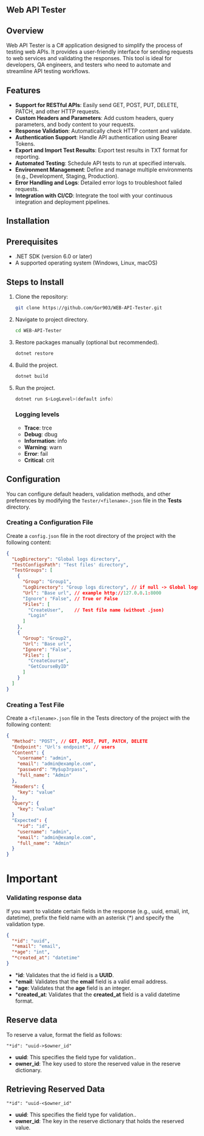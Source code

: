 ## Web API Tester

## Overview

Web API Tester is a C# application designed to simplify the process of testing web APIs. It provides a user-friendly interface for sending requests to web services and validating the responses. This tool is ideal for developers, QA engineers, and testers who need to automate and streamline API testing workflows.

## Features

- **Support for RESTful APIs**: Easily send GET, POST, PUT, DELETE, PATCH, and other HTTP requests.
- **Custom Headers and Parameters**: Add custom headers, query parameters, and body content to your requests.
- **Response Validation**: Automatically check HTTP content and validate.
- **Authentication Support**: Handle API authentication using Bearer Tokens.
- **Export and Import Test Results**: Export test results in TXT format for reporting.
- **Automated Testing**: Schedule API tests to run at specified intervals.
- **Environment Management**: Define and manage multiple environments (e.g., Development, Staging, Production).
- **Error Handling and Logs**: Detailed error logs to troubleshoot failed requests.
- **Integration with CI/CD**: Integrate the tool with your continuous integration and deployment pipelines.

## Installation

## Prerequisites

- .NET SDK (version 6.0 or later)
- A supported operating system (Windows, Linux, macOS)


## Steps to Install

1. Clone the repository:
   ```bash
   git clone https://github.com/Gor903/WEB-API-Tester.git
   ```
2. Navigate to project directory.
   ```bash
   cd WEB-API-Tester
   ```
3. Restore packages manually (optional but recommended).
   ```bash
   dotnet restore
   ```
4. Build the project.
   ```bash
   dotnet build
   ```
5. Run the project.
   ```bash
   dotnet run $<LogLevel>(default info)
   ```
   ### Logging levels
      - **Trace**: trce
      - **Debug**: dbug
      - **Information**: info
      - **Warning**: warn
      - **Error**: fail
      - **Critical**: crit


## Configuration

You can configure default headers, validation methods, and other preferences by modifying the `Tester/<filename>.json` file in the **Tests** directory.

### Creating a Configuration File

Create a `config.json` file in the root directory of the project with the following content:

```json
{
  "LogDirectory": "Global logs directory",
  "TestConfigsPath": "Test files' directory",
  "TestGroups": [
    {
      "Group": "Group1",
      "LogDirectory": "Group logs directory", // if null -> Global logs directory
      "Url": "Base url", // example http://127.0.0.1:8000
      "Ignore": "False", // True or False
      "Files": [
        "CreateUser",    // Test file name (without .json)
        "Login"
      ]
    },
    {
      "Group": "Group2",
      "Url": "Base url",
      "Ignore": "False",
      "Files": [
        "CreateCourse",
        "GetCourseByID"
      ]
    }
  ]
}
```


### Creating a Test File

Create a `<filename>.json` file in the Tests directory of the project with the following content:

```json
{
  "Method": "POST", // GET, POST, PUT, PATCH, DELETE
  "Endpoint": "Url's endpoint", // users
  "Content": {
    "username": "admin",
    "email": "admin@example.com",
    "password": "My$up3rpass",
    "full_name": "Admin"
  },
  "Headers": {
    "key": "value"
  },
  "Query": {
    "key": "value"
  }
  "Expected": {
    "*id": "id",
    "username": "admin",
    "email": "admin@example.com",
    "full_name": "Admin"
  }
}
```

# Important

### Validating response data
If you want to validate certain fields in the response (e.g., uuid, email, int, datetime), prefix the field name with an asterisk (*) and specify the validation type.

```json
{
  "*id": "uuid",
  "*email": "email",
  "*age": "int",
  "*created_at": "datetime"
}
```
  - ***id**: Validates that the id field is a **UUID**.
  - ***email**: Validates that the **email** field is a valid email address.
  - ***age**: Validates that the **age** field is an integer.
  - ***created_at**: Validates that the **created_at** field is a valid datetime format.

  ## Reserve data

  To reserve a value, format the field as follows:
  ```
  "*id": "uuid->$owner_id"
  ```
  - **uuid**: This specifies the field type for validation..
  - **owner_id**: The key used to store the reserved value in the reserve dictionary.

## Retrieving Reserved Data
```
"*id": "uuid-<$owner_id"
```
  - **uuid**: This specifies the field type for validation..
  - **owner_id**: The key in the reserve dictionary that holds the reserved value.

